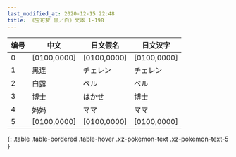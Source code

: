 ```yaml
---
last_modified_at: 2020-12-15 22:48
title: 《宝可梦 黑／白》文本 1-198
---
```

| 编号 | 中文 | 日文假名 | 日文汉字 |
| ---- | ---- | ---- | --- |
| 0 | [0100,0000] | [0100,0000] | [0100,0000] |
| 1 | 黑连 | チェレン | チェレン |
| 2 | 白露 | ベル | ベル |
| 3 | 博士 | はかせ | 博士 |
| 4 | 妈妈 | ママ | ママ |
| 5 | [0100,0000] | [0100,0000] | [0100,0000] |
{: .table .table-bordered .table-hover .xz-pokemon-text .xz-pokemon-text-5 }